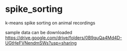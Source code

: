 # spike_sorting
k-means spike sorting on animal recordings

sample data can be downloaded 
https://drive.google.com/drive/folders/0B9quQa4Md4D-UGtHeFVNendmSWs?usp=sharing
